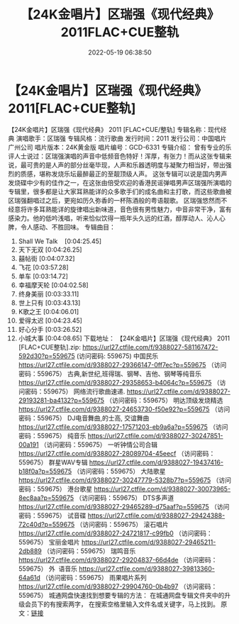 ﻿---
title: 【24K金唱片】区瑞强《现代经典》2011FLAC+CUE整轨
date: 2022-05-19 06:38:50
categories: WAV车载音乐、镜像
tags: 华语中文
---
# 【24K金唱片】区瑞强《现代经典》2011[FLAC+CUE整轨]

【24K金唱片】区瑞强《现代经典》 2011
[FLAC+CUE/整轨]
专辑名称：现代经典
演唱歌手：区瑞强
专辑风格：流行歌曲
发行时间：2011
发行公司：中国唱片广州公司
唱片版本：24K黄金版
唱片编号：GCD-6331
专辑介绍：
曾有专业的乐评人士说过：区瑞强演唱的声音中低频音色特好！浑厚，有张力！而从这张专辑来说，最可贵的是人声的部分丝毫毕现，人声和乐器透明度与凝聚力相当好，带出强烈的质感，堪称发烧乐坛最醉最正的至靓顶级人声。
这张专辑可以说是国内男声发烧碟中少有的佳作之一，在这张由倍受欢迎的香港民谣弹唱男声区瑞强所演唱的专辑里，很多都是让大家耳熟能详的众多歌手们的成名曲和主打歌，而这些歌曲被区瑞强翻唱过之后，更宛如历久弥香的一杯陈酒般的粤语靓歌。
区瑞强悠然而不经意将许多耳熟能详的旋律唱出新味道，音色很有男性魅力，中音非常干净，富有感染力。他的低吟浅唱，听来恰似饮得一瓶年头久远的红酒，醇厚动人、沁人心脾，令人感动、不胜回味。
专辑曲目：
01. Shall We
Talk    [0:04:25.45]
02. 天下无双
[0:04:26.25]
03. 囍帖街
[0:04:07.32]
04. 飞花
[0:03:57.28]
05. 单车
[0:03:14.72]
06. 幸福摩天轮
[0:04:02.58]
07. 终身美丽
[0:03:33.11]
08. 世上只有
[0:03:43.13]
09. K歌之王
[0:04:06.01]
10. 爱得太迟
[0:04:23.45]
11. 好心分手
[0:03:26.52]
12. 小城大事
[0:04:08.65]
下载地址：
【24K金唱片】区瑞强《现代经典》 2011 [FLAC+CUE整轨].zip: https://url27.ctfile.com/f/9388027-581167472-592d30?p=559675
(访问密码: 559675)
中国民乐
https://url27.ctfile.com/d/9388027-29366147-0ff7ec?p=559675
（访问密码：559675）
古典,新世纪,班得瑞、钢琴、吉他、钢琴等纯音乐
https://url27.ctfile.com/d/9388027-29358653-b4064c?p=559675
（访问密码：559675）
网络流行歌曲速递.
https://url27.ctfile.com/d/9388027-29193281-ba4132?p=559675
（访问密码：559675）
明达顶级发烧精选
https://url27.ctfile.com/d/9388027-24653730-f50e92?p=559675
（访问密码：559675）
DJ电音舞曲,的士高, 交谊舞曲
https://url27.ctfile.com/d/9388027-17571203-eb9a6a?p=559675
（访问密码：559675）
纯音乐
https://url27.ctfile.com/d/9388027-30247851-00a191
（访问密码：559675）
一听钟情公司合辑
https://url27.ctfile.com/d/9388027-28089704-45eecf
（访问密码：559675）
群星WAV专辑
https://url27.ctfile.com/d/9388027-19437416-b18f0a?p=559675
（访问密码：559675）
大陆歌星
https://url27.ctfile.com/d/9388027-30247779-5328b7?p=559675
（访问密码：559675）
港台歌星
https://url27.ctfile.com/d/9388027-30073965-8ec8aa?p=559675
（访问密码：559675）
DTS多声道
https://url27.ctfile.com/d/9388027-29465289-d75aaf?p=559675
（访问密码：559675）
试音碟
https://url27.ctfile.com/d/9388027-29424388-72c40d?p=559675
（访问密码：559675）
滚石唱片
https://url27.ctfile.com/d/9388027-24721817-c99fb0
（访问密码：559675）
宝丽金唱片
https://url27.ctfile.com/d/9388027-29465211-2db889
（访问密码：559675）
瑞鸣音乐
https://url27.ctfile.com/d/9388027-29204837-66d4de
（访问密码：559675）
外  语音乐
https://url27.ctfile.com/d/9388027-39813360-64a61d
（访问密码：559675）
雨果唱片系列
https://url27.ctfile.com/d/9388027-29904760-0b4b97
（访问密码：559675）
城通网盘快速找到想要专辑的方法：
在城通网盘专辑文件夹中的升级会员下的有搜索两字，
在搜索空格里输入文件名或关键字，马上找到。
原文：[链接](https://blog.sina.com.cn/s/blog_1647c7e7601030xbc.html)